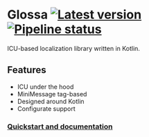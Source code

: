 Glossa
[![Latest version](https://img.shields.io/maven-metadata/v?metadataUrl=https%3A%2F%2Fgitlab.com%2Fapi%2Fv4%2Fprojects%2F37864313%2Fpackages%2Fmaven%2Fio%2Fgitlab%2Faecsocket%2Fglossa-core%2Fmaven-metadata.xml)](https://gitlab.com/phosphorous/glossa/-/packages/12085078)
[![Pipeline status](https://img.shields.io/gitlab/pipeline-status/phosphorous/glossa?branch=main)](https://gitlab.com/phosphorous/glossa/-/pipelines/latest)
===

ICU-based localization library written in Kotlin.

Features
---

* ICU under the hood
* MiniMessage tag-based
* Designed around Kotlin
* Configurate support

### [Quickstart and documentation](https://phosphorous.gitlab.io/glossa)
